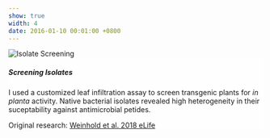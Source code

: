 ```yaml
---
show: true
width: 4
date: 2016-01-10 00:01:00 +0800
---
```

<div>
   <img data-src="{{ 'assets/images/photos/pathogenassay.jpg' | relative_url }}" class="lazy w-100 rounded" src="{{ '/assets/images/empty_300x200.png' | relative_url }}" data-toggle="tooltip" data-placement="top" title="Isolate Screening">
  <div class="card-img-overlay" style="overflow: scroll; background: rgb(255,255,255,0.5)">
    <h5 class="card-title">Screening Isolates</h5>
    <p class="card-text">
      I used a customized leaf infiltration assay to screen transgenic plants for <i>in planta</i> activity. Native bacterial isolates revealed high heterogeneity in their suceptability against antimicrobial petides.
    </p>
    <span>
        Original research: 
        <a href=" https://elifesciences.org/articles/28715">
            Weinhold et al. 2018 eLife
        </a>
    </span>
  </div>
</div>
